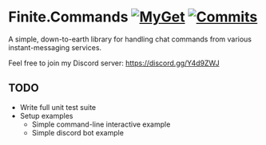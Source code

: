 # Finite.Commands [![MyGet][myget-image]][myget-link] [![Commits][ci-pipeline-image]][ci-pipeline-link] #

A simple, down-to-earth library for handling chat commands from various
instant-messaging services.

Feel free to join my Discord server: https://discord.gg/Y4d9ZWJ

## TODO ##

- Write full unit test suite
- Setup examples
    - Simple command-line interactive example
    - Simple discord bot example


[ci-pipeline-link]: https://gitlab.com/FiniteReality/Finite.Commands/commits/master
[ci-pipeline-image]: https://gitlab.com/FiniteReality/Finite.Commands/badges/master/pipeline.svg
[myget-link]: https://www.myget.org/feed/finitereality/package/nuget/Finite.Commands.Core
[myget-image]: https://img.shields.io/myget/finitereality/vpre/Finite.Commands.Core.svg?label=myget
